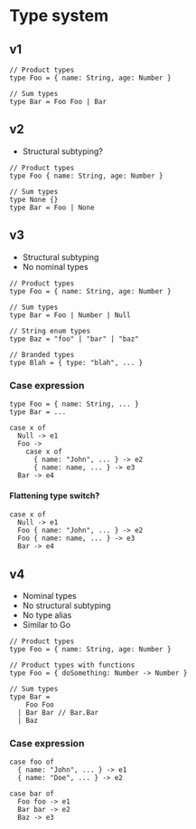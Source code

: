 # Type system

## v1

```
// Product types
type Foo = { name: String, age: Number }

// Sum types
type Bar = Foo Foo | Bar
```

## v2

- Structural subtyping?

```
// Product types
type Foo { name: String, age: Number }

// Sum types
type None {}
type Bar = Foo | None
```

## v3

- Structural subtyping
- No nominal types

```
// Product types
type Foo = { name: String, age: Number }

// Sum types
type Bar = Foo | Number | Null

// String enum types
type Baz = "foo" | "bar" | "baz"

// Branded types
type Blah = { type: "blah", ... }
```

### Case expression

```
type Foo = { name: String, ... }
type Bar = ...

case x of
  Null -> e1
  Foo ->
    case x of
      { name: "John", ... } -> e2
      { name: name, ... } -> e3
  Bar -> e4
```

#### Flattening type switch?

```
case x of
  Null -> e1
  Foo { name: "John", ... } -> e2
  Foo { name: name, ... } -> e3
  Bar -> e4
```

## v4

- Nominal types
- No structural subtyping
- No type alias
- Similar to Go

```
// Product types
type Foo = { name: String, age: Number }

// Product types with functions
type Foo = { doSomething: Number -> Number }

// Sum types
type Bar =
    Foo Foo
  | Bar Bar // Bar.Bar
  | Baz
```

### Case expression

```
case foo of
  { name: "John", ... } -> e1
  { name: "Doe", ... } -> e2

case bar of
  Foo foo -> e1
  Bar bar -> e2
  Baz -> e3
```
